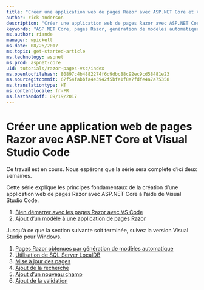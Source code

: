 ```yaml
---
title: "Créer une application web de pages Razor avec ASP.NET Core et Visual Studio Code"
author: rick-anderson
description: "Créer une application web de pages Razor avec ASP.NET Core et EF Core."
keywords: "ASP.NET Core, pages Razor, génération de modèles automatique, Entity Framework Core, EF, EF Core, base de données, Code, Visual Studio Code"
ms.author: riande
manager: wpickett
ms.date: 08/26/2017
ms.topic: get-started-article
ms.technology: aspnet
ms.prod: aspnet-core
uid: tutorials/razor-pages-vsc/index
ms.openlocfilehash: 80897c4b4882274f6d9dbc88c92ec9cd58481e23
ms.sourcegitcommit: 67f54fabbfa4e3942f5bfe1f8a7fdfe4a7a75358
ms.translationtype: HT
ms.contentlocale: fr-FR
ms.lasthandoff: 09/19/2017
---
```

# <a name="create-a-razor-pages-web-app-with-aspnet-core-and-visual-studio-code"></a>Créer une application web de pages Razor avec ASP.NET Core et Visual Studio Code

Ce travail est en cours. Nous espérons que la série sera complète d’ici deux semaines.

Cette série explique les principes fondamentaux de la création d’une application web de pages Razor avec ASP.NET Core à l’aide de Visual Studio Code.

1. [Bien démarrer avec les pages Razor avec VS Code](xref:tutorials/razor-pages-vsc/razor-pages-start)
1. [Ajout d’un modèle à une application de pages Razor](xref:tutorials/razor-pages-vsc/model)

Jusqu’à ce que la section suivante soit terminée, suivez la version Visual Studio pour Windows.


1. [Pages Razor obtenues par génération de modèles automatique](xref:tutorials/razor-pages/page)
1. [Utilisation de SQL Server LocalDB](xref:tutorials/razor-pages/sql)
1. [Mise à jour des pages](xref:tutorials/razor-pages/da1)
1. [Ajout de la recherche](xref:tutorials/razor-pages/search)
1. [Ajout d’un nouveau champ](xref:tutorials/razor-pages/new-field)
1. [Ajout de la validation](xref:tutorials/razor-pages/validation)